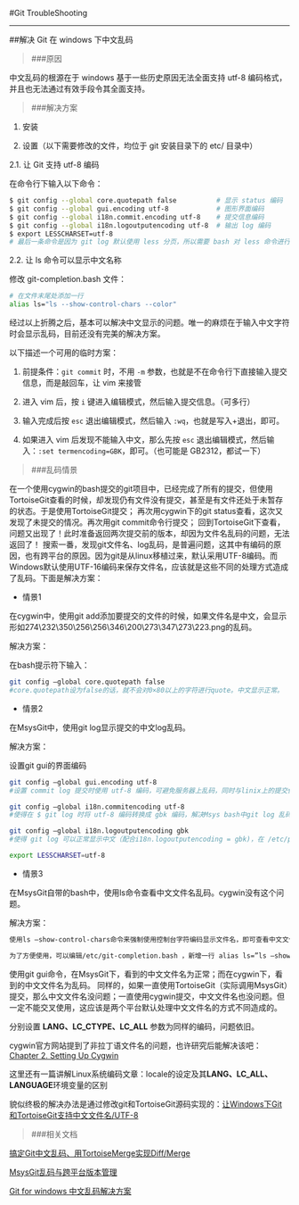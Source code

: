 ﻿
#Git TroubleShooting

----------
##解决 Git 在 windows 下中文乱码
> ###原因


中文乱码的根源在于 windows 基于一些历史原因无法全面支持 utf-8 编码格式，并且也无法通过有效手段令其全面支持。


> ###解决方案

1. 安装

2. 设置（以下需要修改的文件，均位于 git 安装目录下的 etc/ 目录中）

2.1. 让 Git 支持 utf-8 编码

在命令行下输入以下命令：

```bash
$ git config --global core.quotepath false  		# 显示 status 编码
$ git config --global gui.encoding utf-8			# 图形界面编码
$ git config --global i18n.commit.encoding utf-8	# 提交信息编码
$ git config --global i18n.logoutputencoding utf-8	# 输出 log 编码
$ export LESSCHARSET=utf-8
# 最后一条命令是因为 git log 默认使用 less 分页，所以需要 bash 对 less 命令进行 utf-8 编码
```

2.2. 让 ls 命令可以显示中文名称

修改 git-completion.bash 文件：

```bash
# 在文件末尾处添加一行
alias ls="ls --show-control-chars --color"
```

经过以上折腾之后，基本可以解决中文显示的问题。唯一的麻烦在于输入中文字符时会显示乱码，目前还没有完美的解决方案。

以下描述一个可用的临时方案：

1. 前提条件：`git commit` 时，不用 `-m` 参数，也就是不在命令行下直接输入提交信息，而是敲回车，让 vim 来接管

2. 进入 vim 后，按 `i` 键进入编辑模式，然后输入提交信息。（可多行）

3. 输入完成后按 `esc` 退出编辑模式，然后输入 `:wq`，也就是写入+退出，即可。

4. 如果进入 vim 后发现不能输入中文，那么先按 `esc` 退出编辑模式，然后输入：`:set termencoding=GBK`，即可。（也可能是 GB2312，都试一下）

> ###乱码情景

在一个使用cygwin的bash提交的git项目中，已经完成了所有的提交，但使用TortoiseGit查看的时候，却发现仍有文件没有提交，甚至是有文件还处于未暂存的状态。于是使用TortoiseGit提交；
再次用cygwin下的git status查看，这次又发现了未提交的情况。再次用git commit命令行提交；
回到TortoiseGit下查看，问题又出现了！此时准备返回两次提交前的版本，却因为文件名乱码的问题，无法返回了！
搜索一番，发现git文件名、log乱码，是普遍问题，这其中有编码的原因，也有跨平台的原因。因为git是从linux移植过来，默认采用UTF-8编码。而Windows默认使用UTF-16编码来保存文件名，应该就是这些不同的处理方式造成了乱码。下面是解决方案：

 - 情景1

在cygwin中，使用git add添加要提交的文件的时候，如果文件名是中文，会显示形如274\232\350\256\256\346\200\273\347\273\223.png的乱码。

解决方案：

在bash提示符下输入：
```bash
git config –global core.quotepath false
#core.quotepath设为false的话，就不会对0×80以上的字符进行quote。中文显示正常。
```

 

 - 情景2


在MsysGit中，使用git log显示提交的中文log乱码。

解决方案：

设置git gui的界面编码
```bash
git config –global gui.encoding utf-8
#设置 commit log 提交时使用 utf-8 编码，可避免服务器上乱码，同时与linix上的提交保持一致！

git config –global i18n.commitencoding utf-8
#使得在 $ git log 时将 utf-8 编码转换成 gbk 编码，解决Msys bash中git log 乱码。

git config –global i18n.logoutputencoding gbk
#使得 git log 可以正常显示中文（配合i18n.logoutputencoding = gbk)，在 /etc/profile 中添加：

export LESSCHARSET=utf-8
```

 - 情景3
 
在MsysGit自带的bash中，使用ls命令查看中文文件名乱码。cygwin没有这个问题。

解决方案：
```bash
使用ls –show-control-chars命令来强制使用控制台字符编码显示文件名，即可查看中文文件名。

为了方便使用，可以编辑/etc/git-completion.bash ，新增一行 alias ls=”ls –show-control-chars”
```

使用git gui命令，在MsysGit下，看到的中文文件名为正常；而在cygwin下，看到的中文文件名为乱码。
同样的，如果一直使用TortoiseGit（实际调用MsysGit）提交，那么中文文件名没问题；一直使用cygwin提交，中文文件名也没问题。但一定不能交叉使用，这应该是两个平台默认处理中文文件名的方式不同造成的。

分别设置 **LANG、LC_CTYPE、LC_ALL** 参数为同样的编码，问题依旧。

cygwin官方网站提到了非拉丁语文件名的问题，也许研究后能解决该吧：[Chapter 2. Setting Up Cygwin](https://www.cygwin.com/cygwin-ug-net/setup-locale.html)

这里还有一篇讲解Linux系统编码文章：locale的设定及其**LANG、LC_ALL、LANGUAGE**环境变量的区别

貌似终极的解决办法是通过修改git和TortoiseGit源码实现的：[让Windows下Git和TortoiseGit支持中文文件名/UTF-8](http://www.cnblogs.com/tinyfish/archive/2010/12/17/1909463.html)

> ###相关文档


[搞定Git中文乱码、用TortoiseMerge实现Diff/Merge](http://bbs.csdn.net/topics/360008711)


[MsysGit乱码与跨平台版本管理](http://bbs.csdn.net/topics/350266540)



[Git for windows 中文乱码解决方案](http://segmentfault.com/a/1190000000578037)